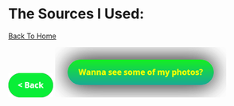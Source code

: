 # The Sources I Used:
[Back To Home](althome)

[![back button](back.png)](AfterResearch)
[![Wanna See My Photos Poohead? The Answer Is Yes, Redirecting You To "Photography Page"](button2.png)](photography)
